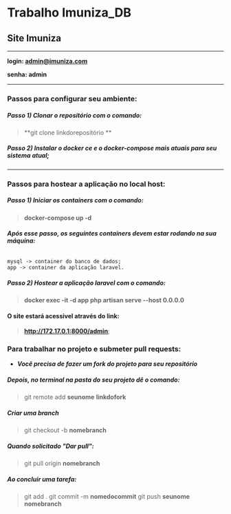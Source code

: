 # Trabalho Imuniza_DB
## Site Imuniza 

*****
**login: admin@imuniza.com**

**senha: admin**
*****

### Passos para configurar seu ambiente:

##### Passo 1) Clonar o repositório com o comando:

>**git clone linkdorepositório **

##### Passo 2) Instalar o docker ce e o docker-compose mais atuais para seu sistema atual;

***

### Passos para hostear a aplicação no local host:

##### Passo 1) Iniciar os containers com o comando:
   > **docker-compose up -d**

###### ***Após esse passo, os seguintes containers devem estar rodando na sua máquina:***

	mysql -> container do banco de dados;
	app -> container da aplicação laravel.

##### Passo 2) Hostear a aplicação laravel com o comando:

>**docker exec -it -d app php artisan serve --host 0.0.0.0**

#### O site estará acessivel através do link:

>**http://172.17.0.1:8000/admin**;

### Para trabalhar no projeto e submeter pull requests:

- ***Você precisa de fazer um fork do projeto para seu repositório***

##### Depois, no terminal na pasta do seu projeto dê o comando: 

>git remote add **seunome** **linkdofork**

##### Criar uma branch

>git checkout -b **nomebranch**

##### Quando solicitado "Dar pull":

>git pull origin **nomebranch**

##### Ao concluir uma tarefa:

>git add .
git commit -m **nomedocommit**
git push **seunome** **nomebranch**
